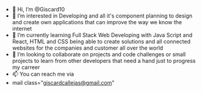- 👋 Hi, I’m @Giscard10
- 👀 I’m interested in Developing and all it's component planning to design and create own applications that can improve the way we know the internet
- 🌱 I’m currently learning Full Stack Web Developing with Java Script and React, HTML and CSS being able to create solutions and all connected websites for the companies
 and customer all over the world
- 💞️ I’m looking to collaborate on projects and code challenges or small projects to learn from other developers that need a hand just to progress my carreer
- 📫 You can reach me via
- mail class="giscardcallejas@gmail.com"

<!---
Giscard10/Giscard10 is a ✨ special ✨ repository because its `README.md` (this file) appears on your GitHub profile.
You can click the Preview link to take a look at your changes.
--->
